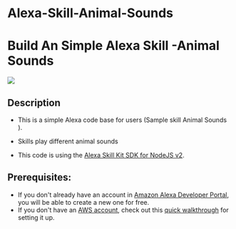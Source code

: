 # Alexa-Skill-Animal-Sounds

# Build An Simple Alexa Skill -Animal Sounds
<img src="https://m.media-amazon.com/images/G/01/mobile-apps/dex/alexa/alexa-skills-kit/tutorials/quiz-game/header._TTH_.png" />


## Description
- This is a simple Alexa code base for users (Sample skill Animal Sounds ).

- Skills play different animal sounds
  
- This code is using the [Alexa Skill Kit SDK for NodeJS v2](https://github.com/alexa/alexa-skills-kit-sdk-for-nodejs).

## Prerequisites:
- If you don't already have an account in [Amazon Alexa Developer Portal](http://developer.amazon.com/alexa?&sc_category=Owned&sc_channel=RD&sc_campaign=Evangelism2018&sc_publisher=github&sc_content=Survey&sc_detail=hello-world-nodejs-V2_GUI-1&sc_funnel=Convert&sc_country=WW&sc_medium=Owned_RD_Evangelism2018_github_Survey_hello-world-nodejs-V2_GUI-1_Convert_WW_beginnersdevs&sc_segment=beginnersdevs), you will be able to create a new one for free.
- If you don't have an [AWS account](https://github.com/alexa/alexa-cookbook/tree/master/aws/set-up-aws.md), check out this [quick walkthrough](https://github.com/alexa/alexa-cookbook/tree/master/aws/set-up-aws.md) for setting it up.
